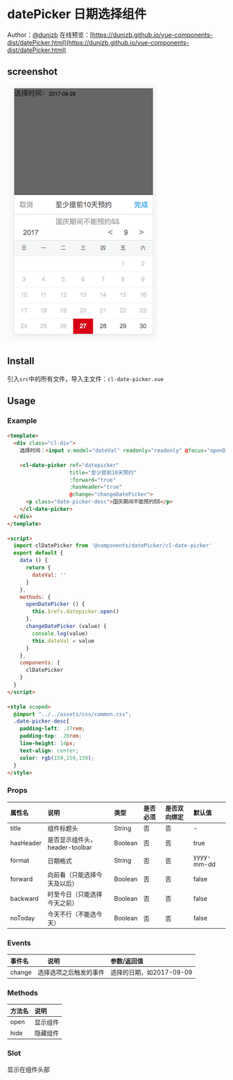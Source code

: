# datePicker 日期选择组件

Author：[@dunizb](https://github.com/dunizb)
在线预览：[https://dunizb.github.io/vue-components-dist/datePicker.html](https://dunizb.github.io/vue-components-dist/datePicker.html)

## screenshot
![screenshot.png](screenshot.png)

## Install
引入`src`中的所有文件，导入主文件：`cl-date-picker.vue`

## Usage

### Example
```html
<template>
  <div class="cl-div">
    选择时间：<input v-model="dateVal" readonly="readonly" @focus="openDatePicker" placeholder="请选择" type="text">

    <cl-date-picker ref="datepicker"
                    title="至少提前10天预约"
                    :forward="true"
                    :hasHeader="true"
                    @change="changeDatePicker">
      <p class="date-picker-desc">国庆期间不能预约ßß</p>
    </cl-date-picker>
  </div>
</template>

<script>
  import clDatePicker from '@components/datePicker/cl-date-picker'
  export default {
    data () {
      return {
        dateVal: ''
      }
    },
    methods: {
      openDatePicker () {
        this.$refs.datepicker.open()
      },
      changeDatePicker (value) {
        console.log(value)
        this.dateVal = value
      }
    },
    components: {
      clDatePicker
    }
  }
</script>

<style scoped>
  @import "../../assets/css/common.css";
  .date-picker-desc{
    padding-left: .37rem;
    padding-top: .20rem;
    line-height: 14px;
    text-align: center;
    color: rgb(159,159,159);
  }
</style>
```

### Props
|属性名|       说明      |  类型 |是否必须|是否双向绑定|默认值|
|:------|:--------------|:------|:------|:-------|:-----|
|title  |组件标题头      |String  |否     |否       | -  |
|hasHeader  |是否显示组件头，header-toolbar|Boolean  |否 |否  | true  |
|format  |日期格式       |String  |否     |否       | yyyy-mm-dd  |
|forward |向前看（只能选择今天及以后）|Boolean |否     |否    | false|
|backward|时至今日（只能选择今天之前）|Boolean|否     |否     | false|
|noToday|今天不行（不能选今天）|Boolean|否     |否     | false|

### Events
|事件名 |       说明      |  参数/返回值          |
|:------|:--------------|:--------------|
|change |选择选项之后触发的事件| 选择的日期，如2017-09-09  |

### Methods
|方法名 |       说明    |
|:------|:--------------|
|open |显示组件|
|hide |隐藏组件|

### Slot
显示在组件头部
